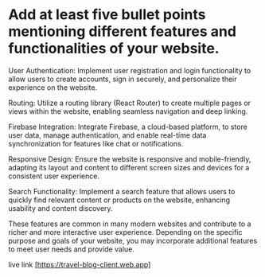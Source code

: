 # Add at least five bullet points mentioning different features and functionalities of your website.

User Authentication: Implement user registration and login functionality to allow users to create accounts, sign in securely, and personalize their experience on the website.

Routing: Utilize a routing library (React Router) to create multiple pages or views within the website, enabling seamless navigation and deep linking.

Firebase Integration: Integrate Firebase, a cloud-based platform, to store user data, manage authentication, and enable real-time data synchronization for features like chat or notifications.

Responsive Design: Ensure the website is responsive and mobile-friendly, adapting its layout and content to different screen sizes and devices for a consistent user experience.

Search Functionality: Implement a search feature that allows users to quickly find relevant content or products on the website, enhancing usability and content discovery.

These features are common in many modern websites and contribute to a richer and more interactive user experience. Depending on the specific purpose and goals of your website, you may incorporate additional features to meet user needs and provide value.

live link [https://travel-blog-client.web.app]
